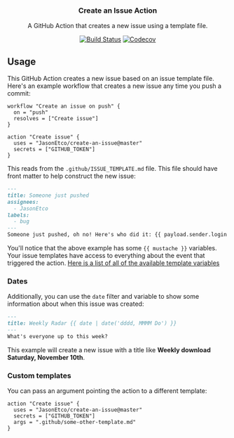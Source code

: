 <h3 align="center">Create an Issue Action</h3>
<p align="center">A GitHub Action that creates a new issue using a template file.<p>
<p align="center"><a href="https://travis-ci.org/JasonEtco/create-an-issue"><img src="https://badgen.now.sh/travis/JasonEtco/create-an-issue" alt="Build Status"></a> <a href="https://codecov.io/gh/JasonEtco/create-an-issue/"><img src="https://badgen.now.sh/codecov/c/github/JasonEtco/create-an-issue" alt="Codecov"></a></p>

## Usage

This GitHub Action creates a new issue based on an issue template file. Here's an example workflow that creates a new issue any time you push a commit:

```
workflow "Create an issue on push" {
  on = "push"
  resolves = ["Create issue"]
}

action "Create issue" {
  uses = "JasonEtco/create-an-issue@master"
  secrets = ["GITHUB_TOKEN"]
}
```

This reads from the `.github/ISSUE_TEMPLATE.md` file. This file should have front matter to help construct the new issue:

```md
---
title: Someone just pushed
assignees:
  - JasonEtco
labels:
  - bug
---
Someone just pushed, oh no! Here's who did it: {{ payload.sender.login }}
```

You'll notice that the above example has some `{{ mustache }}` variables. Your issue templates have access to everything about the event that triggered the action. [Here is a list of all of the available template variables](https://github.com/JasonEtco/actions-toolkit/blob/master/docs/classes/context.md#properties-1)

### Dates

Additionally, you can use the `date` filter and variable to show some information about when this issue was created:

```md
---
title: Weekly Radar {{ date | date('dddd, MMMM Do') }}
---
What's everyone up to this week?
```

This example will create a new issue with a title like **Weekly download Saturday, November 10th**.

### Custom templates

You can pass an argument pointing the action to a different template:

```
action "Create issue" {
  uses = "JasonEtco/create-an-issue@master"
  secrets = ["GITHUB_TOKEN"]
  args = ".github/some-other-template.md"
}
```

